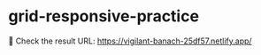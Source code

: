 # grid-responsive-practice
	
&#128510; Check the result URL: https://vigilant-banach-25df57.netlify.app/
